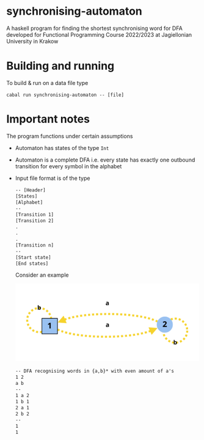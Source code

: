# synchronising-automaton
A haskell program for finding the shortest synchronising word for DFA developed for Functional Programming Course 2022/2023 at Jagiellonian University in Krakow
# Building and running
To build & run on a data file type
```
cabal run synchronising-automaton -- [file]
```

# Important notes
The program functions under certain assumptions
- Automaton has states of the type `Int`
- Automaton is a complete DFA i.e. every state has exactly one outbound transition for every symbol in the alphabet
- Input file format is of the type
    ``` 
    -- [Header]
    [States]
    [Alphabet]
    --
    [Transition 1]
    [Transition 2]
    .
    .
    .
    [Transition n]
    --
    [Start state]
    [End states]
    ```
    Consider an example
    
    ![Graph example](graph.png)
     ``` 
    -- DFA recognising words in {a,b}* with even amount of a's
    1 2
    a b
    --
    1 a 2
    1 b 1
    2 a 1
    2 b 2
    --
    1
    1
    ```
